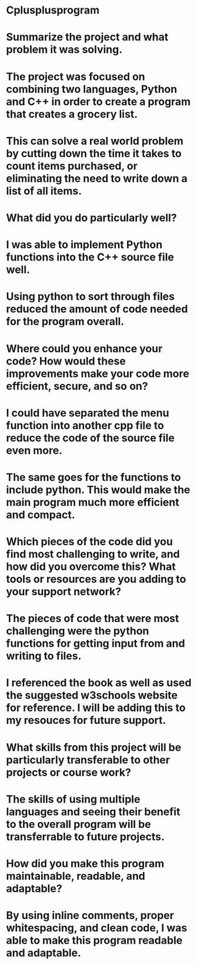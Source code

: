 # Cplusplusprogram
# Summarize the project and what problem it was solving.
# The project was focused on combining two languages, Python and C++ in order to create a program that creates a grocery list.
# This can solve a real world problem by cutting down the time it takes to count items purchased, or eliminating the need to write down a list of all items. 
#
# What did you do particularly well?
# I was able to implement Python functions into the C++ source file well.
# Using python to sort through files reduced the amount of code needed for the program overall.
#
# Where could you enhance your code? How would these improvements make your code more efficient, secure, and so on?
# I could have separated the menu function into another cpp file to reduce the code of the source file even more.
# The same goes for the functions to include python. This would make the main program much more efficient and compact.
#
# Which pieces of the code did you find most challenging to write, and how did you overcome this? What tools or resources are you adding to your support network?
# The pieces of code that were most challenging were the python functions for getting input from and writing to files.
# I referenced the book as well as used the suggested w3schools website for reference. I will be adding this to my resouces for future support.
#
# What skills from this project will be particularly transferable to other projects or course work?
# The skills of using multiple languages and seeing their benefit to the overall program will be transferrable to future projects.
#
# How did you make this program maintainable, readable, and adaptable?
# By using inline comments, proper whitespacing, and clean code, I was able to make this program readable and adaptable. 
